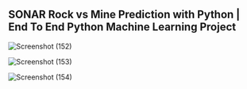 <h2>SONAR Rock vs Mine Prediction with Python | End To End Python Machine Learning Project</h2>

<url>![Screenshot (152)](https://github.com/user-attachments/assets/2b8c52f8-15dd-4c04-a7ca-01606fe10484)</url>

![Screenshot (153)](https://github.com/user-attachments/assets/dbe7c110-da51-4eca-ae02-17bbe9c2da89)

![Screenshot (154)](https://github.com/user-attachments/assets/3db5c85a-2a8a-4ce3-9c69-fa45f82855c0)



